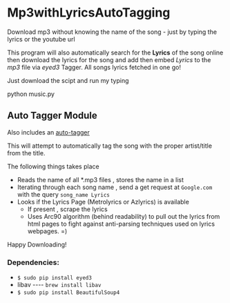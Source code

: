 # Mp3withLyricsAutoTagging
Download mp3 without knowing the name of the song - just by typing the lyrics or the youtube url

This program will also automatically search for the **Lyrics** of the song online then download the lyrics for the song and add then embed *Lyrics* to the *mp3* file via *eyed3* Tagger. All songs lyrics fetched in one go!


Just download the scipt and run my typing 


python music.py 

## Auto Tagger Module
Also includes an [auto-tagger](https://github.com/yask123/Auto-MP3-Lyrics-Tagger)

This will attempt to automatically tag the song with the proper artist/title from the title.

The following things takes place

* Reads the name of all *.mp3 files , stores the name in a list
* Iterating through each song name , send a get request at `Google.com` with the query `song_name Lyrics`
* Looks if the Lyrics Page (Metrolyrics or Azlyrics) is available
    * If present , scrape the lyrics
    * Uses Arc90 algorithm (behind readability) to pull out the lyrics from html pages to fight against anti-parsing techniques used on lyrics webpages. =)


Happy Downloading!



### Dependencies:

* `$ sudo pip install eyed3`
* libav ---- `brew install libav` 
* `$ sudo pip install BeautifulSoup4`

